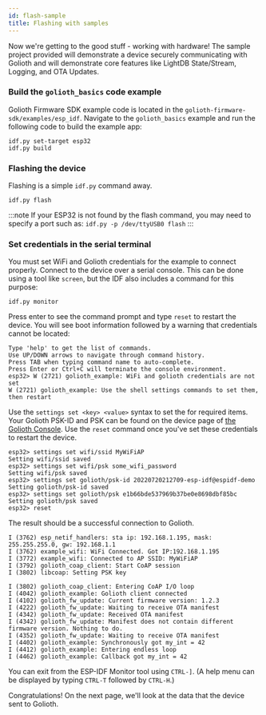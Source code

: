 ```yaml
---
id: flash-sample
title: Flashing with samples
---
```


Now we're getting to the good stuff - working with hardware! The sample project
provided will demonstrate a device securely communicating with Golioth and will
demonstrate core features like LightDB State/Stream, Logging, and OTA Updates.

### Build the `golioth_basics` code example

Golioth Firmware SDK example code is located in the
`golioth-firmware-sdk/examples/esp_idf`. Navigate to the `golioth_basics` example and run
the following code to build the example app:

```console
idf.py set-target esp32
idf.py build
```

### Flashing the device

Flashing is a simple `idf.py` command away.

```console
idf.py flash
```

:::note
If your ESP32 is not found by the flash command, you may need to specify
a port such as: `idf.py -p /dev/ttyUSB0 flash`
:::

### Set credentials in the serial terminal

You must set WiFi and Golioth credentials for the example to connect properly.
Connect to the device over a serial console. This can be done using a tool like
`screen`, but the IDF also includes a command for this purpose:

```console
idf.py monitor
```

Press enter to see the command prompt and type `reset` to restart the device.
You will see boot information followed by a warning that credentials cannot be
located:

```console
Type 'help' to get the list of commands.
Use UP/DOWN arrows to navigate through command history.
Press TAB when typing command name to auto-complete.
Press Enter or Ctrl+C will terminate the console environment.
esp32> W (2721) golioth_example: WiFi and golioth credentials are not set
W (2721) golioth_example: Use the shell settings commands to set them, then restart
```

Use the `settings set <key> <value>` syntax to set the for required items. Your
Golioth PSK-ID and PSK can be found on the device page of [the Golioth
Console](https://console.golioth.io). Use the `reset` command once you've set
these credentials to restart the device.

```console
esp32> settings set wifi/ssid MyWiFiAP
Setting wifi/ssid saved
esp32> settings set wifi/psk some_wifi_password
Setting wifi/psk saved
esp32> settings set golioth/psk-id 20220720212709-esp-idf@espidf-demo
Setting golioth/psk-id saved
esp32> settings set golioth/psk e1b66bde537969b37be0e8698dbf85bc
Setting golioth/psk saved
esp32> reset
```

The result should be a successful connection to Golioth.

```console
I (3762) esp_netif_handlers: sta ip: 192.168.1.195, mask: 255.255.255.0, gw: 192.168.1.1
I (3762) example_wifi: WiFi Connected. Got IP:192.168.1.195
I (3772) example_wifi: Connected to AP SSID: MyWiFiAP
I (3792) golioth_coap_client: Start CoAP session
I (3802) libcoap: Setting PSK key

I (3802) golioth_coap_client: Entering CoAP I/O loop
I (4042) golioth_example: Golioth client connected
I (4102) golioth_fw_update: Current firmware version: 1.2.3
I (4222) golioth_fw_update: Waiting to receive OTA manifest
I (4342) golioth_fw_update: Received OTA manifest
I (4342) golioth_fw_update: Manifest does not contain different firmware version. Nothing to do.
I (4352) golioth_fw_update: Waiting to receive OTA manifest
I (4402) golioth_example: Synchronously got my_int = 42
I (4412) golioth_example: Entering endless loop
I (4462) golioth_example: Callback got my_int = 42

```

You can exit from the ESP-IDF Monitor tool using `CTRL-]`. (A help menu can be
displayed by typing `CTRL-T` followed by `CTRL-H`.)

Congratulations! On the next page, we'll look at the data that the device sent
to Golioth.
